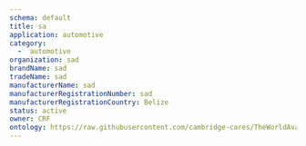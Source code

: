 ```yaml
---
schema: default
title: sa
application: automotive
category:
  -  automotive
organization: sad
brandName: sad
tradeName: sad
manufacturerName: sad
manufacturerRegistrationNumber: sad
manufacturerRegistrationCountry: Belize
status: active
owner: CRF
ontology: https://raw.githubusercontent.com/cambridge-cares/TheWorldAvatar/dev-composite-materials-ontology/JPS_Ontology/ontology/ontomatpassport/ontomatpassport.owl
---
```

